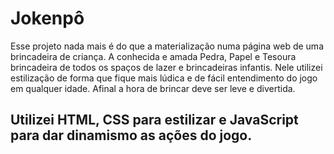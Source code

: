 <h1>Jokenpô</h1>
<p>Esse projeto nada mais é do que a materialização numa página web de uma brincadeira de criança.
A conhecida e amada Pedra, Papel e Tesoura brincadeira de todos os spaços de lazer e brincadeiras infantis.
Nele utilizei estilização de forma que fique mais lúdica e de fácil entendimento do jogo em qualquer idade.
Afinal a hora de brincar deve ser leve e divertida.</p>
<h2>Utilizei HTML, CSS para estilizar e JavaScript para dar dinamismo as ações do jogo.</h2>
